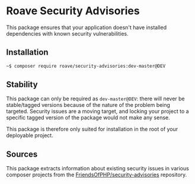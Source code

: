 # Roave Security Advisories

This package ensures that your application doesn't have installed dependencies with known security vulnerabilities.

## Installation

```sh
~$ composer require roave/security-advisories:dev-master@DEV
```

## Stability

This package can only be required as `dev-master@DEV`: there will never be stable/tagged versions because of the 
nature of the problem being targeted. Security issues are a moving target, and locking your project to a specific 
tagged version of the package would not make any sense.

This package is therefore only suited for installation in the root of your deployable project.

## Sources

This package extracts information about existing security issues in various composer projects from 
the [FriendsOfPHP/security-advisories](https://github.com/FriendsOfPHP/security-advisories) repository.
